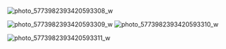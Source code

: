 
![photo_5773982393420593308_w](https://user-images.githubusercontent.com/103414245/185916225-f780e923-a290-4053-9bc0-ac868a004a61.jpg)

![photo_5773982393420593309_w](https://user-images.githubusercontent.com/103414245/185916248-71a0a010-c0c4-4c8e-8ae3-c7ed5f0fbb43.jpg)
![photo_5773982393420593310_w](https://user-images.githubusercontent.com/103414245/185916257-dba9d1ae-aa50-46c1-9687-ced775c1df81.jpg)

![photo_5773982393420593311_w](https://user-images.githubusercontent.com/103414245/185916238-d15e52d4-fda8-49b0-9e4e-5f6f9d0ea192.jpg)
